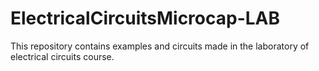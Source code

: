 # ElectricalCircuitsMicrocap-LAB
This repository contains examples and circuits made in the laboratory of electrical circuits course.
